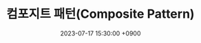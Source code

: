 ---
layout: post
title:  "컴포지트 패턴(Composite Pattern)"
tags: [Disign Pattern, Structural Pattern]
date:   2023-07-17 15:30:00 +0900
toc:  true
---